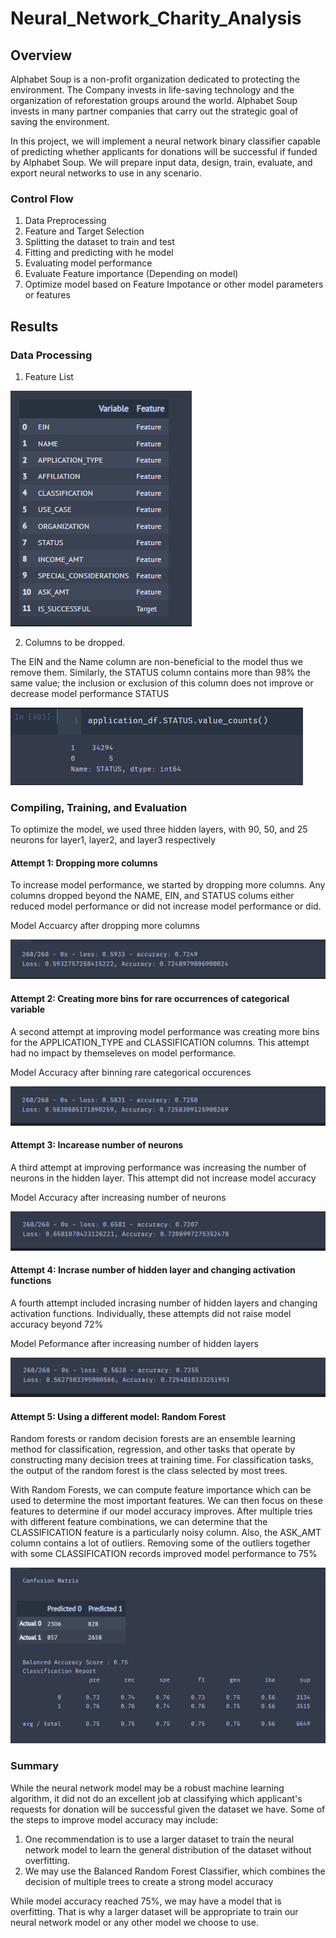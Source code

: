 # Neural_Network_Charity_Analysis
## Overview
Alphabet Soup is a non-profit organization dedicated to protecting the environment. The Company invests in life-saving technology and the organization of reforestation groups around the world. Alphabet Soup invests in many partner companies that carry out the strategic goal of saving the environment.

In this project, we will implement a neural network binary classifier capable of predicting whether applicants for donations will be successful if funded by Alphabet Soup. We will prepare input data, design, train, evaluate, and export neural networks to use in any scenario.

### Control Flow
1. Data Preprocessing
2. Feature and Target Selection
3. Splitting the dataset to train and test
4. Fitting and predicting with he model
5. Evaluating model performance
6. Evaluate Feature importance (Depending on model)
7. Optimize model based on Feature Impotance or other model parameters or features
## Results
### Data Processing
1. Feature List

![Feature_List](images/feature_list.png)

2. Columns to be dropped.

The EIN and the Name column are non-beneficial to the model thus we remove them. Similarly, the STATUS column contains more than 98% the same value; the inclusion or exclusion of this column does not improve or decrease model performance
STATUS

![Status_Column](images/status_column.png)

### Compiling, Training, and Evaluation
To optimize the model, we used three hidden layers, with 90, 50, and 25 neurons for layer1, layer2, and layer3 respectively
#### Attempt 1: Dropping more columns
To increase model performance, we started by dropping more columns. Any columns dropped beyond the NAME, EIN, and STATUS colums either reduced model performance or did not increase model performance or did.

Model Accuarcy after dropping more columns

![Model_Accuracy_Drop_Columns](images/model_accuracy_drop_columns.png)

#### Attempt 2: Creating more bins for rare occurrences of categorical variable
A second attempt at improving model performance was creating more bins for the APPLICATION_TYPE and CLASSIFICATION columns. This attempt had no impact by themseleves on model performance.

Model Accuracy after binning rare categorical occurences

![Model_Accuracy_Binning](images/model_accuracy_binning.png)


#### Attempt 3: Incarease number of neurons
A third attempt at improving performance was increasing the number of neurons in the hidden layer. This attempt did not increase model accuracy

Model Accuracy after increasing number of neurons

![Model_Accuracy_Increase_Neurons](images/model_accuracy_increase_neurons.png)

#### Attempt 4: Incrase number of hidden layer and changing activation functions
A fourth attempt included incrasing number of hidden layers and changing activation functions. Individually, these attempts did not raise model accuracy beyond 72%

Model Peformance after increasing number of hidden layers

![Model_Accuracy_Add_Hidden_Layers](images/model_accuracy_add_hidden_layers.png)

#### Attempt 5: Using a different model: Random Forest
Random forests or random decision forests are an ensemble learning method for classification, regression, and other tasks that operate by constructing many decision trees at training time. For classification tasks, the output of the random forest is the class selected by most trees.

With Random Forests, we can compute feature importance which can be used to determine the most important features. We can then focus on these features to determine if our model accuracy improves.
After multiple tries with different feature combinations, we can determine that the CLASSIFICATION feature is a particularly noisy column. Also, the ASK_AMT column contains a lot of outliers. Removing some of the outliers together with some CLASSIFICATION records improved model performance to 75%

![AlphabetSoupCharityOptimization_RandomForest_ModelAccuracy](images/random_forest_model_accuracy.png)

### Summary
While the neural network model may be a robust machine learning algorithm, it did not do an excellent job at classifying which applicant's requests for donation will be successful given the dataset we have.
Some of the steps to improve model accuracy may include:
1. One recommendation is to use a larger dataset to train the neural network model to learn the general distribution of the dataset without overfitting.
2. We may use the Balanced Random Forest Classifier, which combines the decision of multiple trees to create a strong model accuracy

While model accuracy reached 75%, we may have a model that is overfitting. That is why a larger dataset will be appropriate to train our neural network model or any other model we choose to use.
